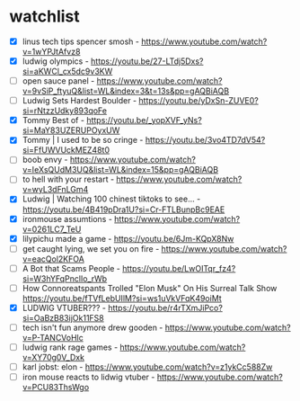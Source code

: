 # watchlist

- [x] linus tech tips spencer smosh - https://www.youtube.com/watch?v=1wYPJtAfvz8
- [x] ludwig olympics - https://youtu.be/27-LTdj5Dxs?si=aKWCl_cx5dc9v3KW
- [ ] open sauce panel - https://www.youtube.com/watch?v=9vSiP_ftyuQ&list=WL&index=3&t=13s&pp=gAQBiAQB
- [ ] Ludwig Sets Hardest Boulder - https://youtu.be/yDxSn-ZUVE0?si=rNtzzUdky893qoFe
- [x] Tommy Best of - https://youtu.be/_yopXVF_yNs?si=MaY83UZERUPOyxUW
- [x] Tommy | I used to be so cringe - https://youtu.be/3vo4TD7dV54?si=FfUWVUckMEZ48t0
- [ ] boob envy - https://www.youtube.com/watch?v=IeXsQUdM3UQ&list=WL&index=15&pp=gAQBiAQB
- [ ] to hell with your restart - https://www.youtube.com/watch?v=wyL3dFnLGm4
- [x] Ludwig | Watching 100 chinest tiktoks to see... - https://youtu.be/4B419pDra1U?si=Cr-FTLBunpBc9EAE
- [x] ironmouse assumtions -  https://www.youtube.com/watch?v=0261LC7_TeU
- [x] lilypichu made a game - https://youtu.be/6Jm-KQpX8Nw
- [ ] get caught lying, we set you on fire - https://www.youtube.com/watch?v=eacQol2KFOA
- [ ] A Bot that Scams People - https://youtu.be/LwOITqr_fz4?si=W3hYFqPnclIo_rWb
- [ ] How Connoreatspants Trolled "Elon Musk" On His Surreal Talk Show https://youtu.be/fTVfLebUIlM?si=ws1uVkVFqK49oiMt
- [x] LUDWIG VTUBER??? - https://youtu.be/r4rTXmJiPco?si=OaBzB83ijOk11FS8
- [ ] tech isn't fun anymore drew gooden - https://www.youtube.com/watch?v=P-TANCVoHlc
- [ ] ludwig rank rage games - https://www.youtube.com/watch?v=XY70g0V_Dxk
- [ ] karl jobst: elon - https://www.youtube.com/watch?v=z1ykCc588Zw
- [ ] iron mouse reacts to lidwig vtuber - https://www.youtube.com/watch?v=PCU83ThsWgo
